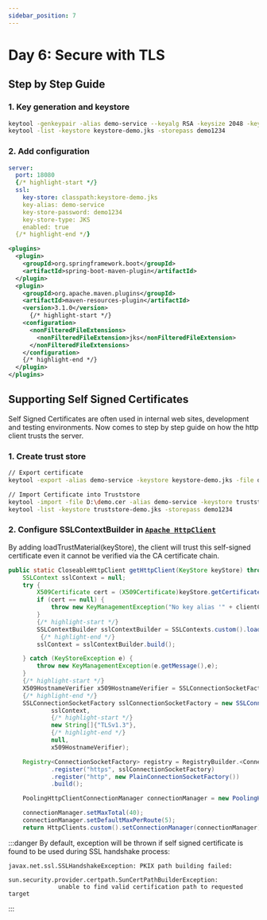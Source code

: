 ```yaml
---
sidebar_position: 7
---
```


# Day 6:  Secure with TLS 
## Step by Step Guide
### 1. Key generation and keystore
```sh
keytool -genkeypair -alias demo-service --keyalg RSA -keysize 2048 -keystore keystore-demo.jks -validity 3650 -storepass demo1234
keytool -list -keystore keystore-demo.jks -storepass demo1234
```
### 2. Add configuration
```yml title="application.yml"
server:
  port: 18080
  {/* highlight-start */}
  ssl:
    key-store: classpath:keystore-demo.jks
    key-alias: demo-service
    key-store-password: demo1234
    key-store-type: JKS
    enabled: true
  {/* highlight-end */}
```
```xml title="pom.yml"
<plugins> 
  <plugin>
    <groupId>org.springframework.boot</groupId>
    <artifactId>spring-boot-maven-plugin</artifactId>
  </plugin>
  <plugin>
    <groupId>org.apache.maven.plugins</groupId>
    <artifactId>maven-resources-plugin</artifactId>
    <version>3.1.0</version>
      {/* highlight-start */}
    <configuration>
      <nonFilteredFileExtensions>
        <nonFilteredFileExtension>jks</nonFilteredFileExtension>
      </nonFilteredFileExtensions>
    </configuration>
    {/* highlight-end */}
  </plugin>
</plugins>
```
## Supporting Self Signed Certificates
Self Signed Certificates are often used in internal web sites, development and testing environments.
Now comes to step by step guide on how the http client trusts the server.
### 1. Create trust store
```sh
// Export certificate
keytool -export -alias demo-service -keystore keystore-demo.jks -file demo.cer -storepass demo1234

// Import Certificate into Truststore
keytool -import -file D:\demo.cer -alias demo-service -keystore truststore-demo.jks -storepass demo1234
keytool -list -keystore truststore-demo.jks -storepass demo1234
```
### 2. Configure SSLContextBuilder in [`Apache HttpClient`](https://hc.apache.org/httpcomponents-client-5.1.x/)
By adding loadTrustMaterial(keyStore), the client will trust this self-signed certificate even it cannot be verified via the CA certificate chain.

```java
public static CloseableHttpClient getHttpClient(KeyStore keyStore) throws NoSuchAlgorithmException, KeyManagementException {
    SSLContext sslContext = null;
    try {
        X509Certificate cert = (X509Certificate)keyStore.getCertificate(clientCertAlias);
        if (cert == null) {
            throw new KeyManagementException("No key alias '" + clientCertAlias + "' found in key store, cannot authenticate to server");
        }
        {/* highlight-start */}
        SSLContextBuilder sslContextBuilder = SSLContexts.custom().loadTrustMaterial(keyStore);
         {/* highlight-end */}
        sslContext = sslContextBuilder.build();

    } catch (KeyStoreException e) {
        throw new KeyManagementException(e.getMessage(),e);
    }
    {/* highlight-start */}
    X509HostnameVerifier x509HostnameVerifier = SSLConnectionSocketFactory.ALLOW_ALL_HOSTNAME_VERIFIER;
    {/* highlight-end */}
    SSLConnectionSocketFactory sslConnectionSocketFactory = new SSLConnectionSocketFactory(
            sslContext,
            {/* highlight-start */}
            new String[]{"TLSv1.3"},
            {/* highlight-end */}
            null,
            x509HostnameVerifier);

    Registry<ConnectionSocketFactory> registry = RegistryBuilder.<ConnectionSocketFactory>create()
            .register("https", sslConnectionSocketFactory)
            .register("http", new PlainConnectionSocketFactory())
            .build();

    PoolingHttpClientConnectionManager connectionManager = new PoolingHttpClientConnectionManager(registry);

    connectionManager.setMaxTotal(40);
    connectionManager.setDefaultMaxPerRoute(5);
    return HttpClients.custom().setConnectionManager(connectionManager).build();
```

:::danger
  By default, exception will be thrown if self signed certificate is found to be used during SSL handshake process:

  ```
  javax.net.ssl.SSLHandshakeException: PKIX path building failed: 
                sun.security.provider.certpath.SunCertPathBuilderException:             
                unable to find valid certification path to requested target
  ```
:::